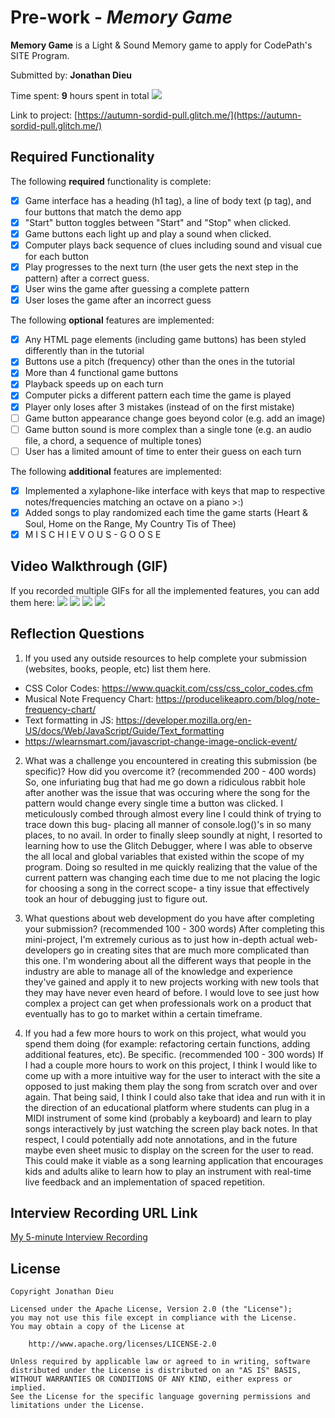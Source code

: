 # Pre-work - _Memory Game_

**Memory Game** is a Light & Sound Memory game to apply for CodePath's SITE Program.

Submitted by: **Jonathan Dieu**

Time spent: **9** hours spent in total
![](https://cdn.glitch.global/634e7dec-89bb-48f7-9fb2-ae86f0d357d6/hours.png?v=1650685684802)

Link to project: [https://autumn-sordid-pull.glitch.me/](https://autumn-sordid-pull.glitch.me/)

## Required Functionality

The following **required** functionality is complete:

- [x] Game interface has a heading (h1 tag), a line of body text (p tag), and four buttons that match the demo app
- [x] "Start" button toggles between "Start" and "Stop" when clicked.
- [x] Game buttons each light up and play a sound when clicked.
- [x] Computer plays back sequence of clues including sound and visual cue for each button
- [x] Play progresses to the next turn (the user gets the next step in the pattern) after a correct guess.
- [x] User wins the game after guessing a complete pattern
- [x] User loses the game after an incorrect guess

The following **optional** features are implemented:

- [x] Any HTML page elements (including game buttons) has been styled differently than in the tutorial
- [x] Buttons use a pitch (frequency) other than the ones in the tutorial
- [x] More than 4 functional game buttons
- [x] Playback speeds up on each turn
- [x] Computer picks a different pattern each time the game is played
- [x] Player only loses after 3 mistakes (instead of on the first mistake)
- [ ] Game button appearance change goes beyond color (e.g. add an image)
- [ ] Game button sound is more complex than a single tone (e.g. an audio file, a chord, a sequence of multiple tones)
- [ ] User has a limited amount of time to enter their guess on each turn

The following **additional** features are implemented:

- [x] Implemented a xylaphone-like interface with keys that map to respective notes/frequencies matching an octave on a piano >:)
- [x] Added songs to play randomized each time the game starts (Heart & Soul, Home on the Range, My Country Tis of Thee)
- [x] M I S C H I E V O U S - G O O S E

## Video Walkthrough (GIF)

If you recorded multiple GIFs for all the implemented features, you can add them here:
![](https://cdn.glitch.global/634e7dec-89bb-48f7-9fb2-ae86f0d357d6/demo.gif?v=1650686135440)
![](gif2-link-here)
![](gif3-link-here)
![](gif4-link-here)

## Reflection Questions

1. If you used any outside resources to help complete your submission (websites, books, people, etc) list them here.

- CSS Color Codes: https://www.quackit.com/css/css_color_codes.cfm
- Musical Note Frequency Chart: https://producelikeapro.com/blog/note-frequency-chart/
- Text formatting in JS: https://developer.mozilla.org/en-US/docs/Web/JavaScript/Guide/Text_formatting
- https://wlearnsmart.com/javascript-change-image-onclick-event/

2. What was a challenge you encountered in creating this submission (be specific)? How did you overcome it? (recommended 200 - 400 words)
   So, one infuriating bug that had me go down a ridiculous rabbit hole after another was the issue that was occuring where the song for the pattern would change every single time a button was clicked. I meticulously combed through almost every line I could think of trying to trace down this bug- placing all manner of console.log()'s in so many places, to no avail. In order to finally sleep soundly at night, I resorted to learning how to use the Glitch Debugger, where I was able to observe the all local and global variables that existed within the scope of my program.
   Doing so resulted in me quickly realizing that the value of the current pattern was changing each time due to me not placing the logic for choosing a song in the correct scope- a tiny issue that effectively took an hour of debugging just to figure out.

3. What questions about web development do you have after completing your submission? (recommended 100 - 300 words)
   After completing this mini-project, I'm extremely curious as to just how in-depth actual web-developers go in creating sites that are much more complicated than this one. I'm wondering about all the different ways that people in the industry are able to manage all of the knowledge and experience they've gained and apply it to new projects working with new tools that they may have never even heard of before. I would love to see just how complex a project can get when professionals work on a product that eventually has to go to market within a certain timeframe.

4. If you had a few more hours to work on this project, what would you spend them doing (for example: refactoring certain functions, adding additional features, etc). Be specific. (recommended 100 - 300 words)
   If I had a couple more hours to work on this project, I think I would like to come up with a more intuitive way for the user to interact with the site a opposed to just making them play the song from scratch over and over again. That being said, I think I could also take that idea and run with it in the direction of an educational platform where students can plug in a MIDI instrument of some kind (probably a keyboard) and learn to play songs interactively by just watching the screen play back notes. In that respect, I could potentially add note annotations, and in the future maybe even sheet music to display on the screen for the user to read.
   This could make it viable as a song learning application that encourages kids and adults alike to learn how to play an instrument with real-time live feedback and an implementation of spaced repetition.

## Interview Recording URL Link

[My 5-minute Interview Recording](https://youtu.be/bS-yZrGPrck)

## License

    Copyright Jonathan Dieu

    Licensed under the Apache License, Version 2.0 (the "License");
    you may not use this file except in compliance with the License.
    You may obtain a copy of the License at

        http://www.apache.org/licenses/LICENSE-2.0

    Unless required by applicable law or agreed to in writing, software
    distributed under the License is distributed on an "AS IS" BASIS,
    WITHOUT WARRANTIES OR CONDITIONS OF ANY KIND, either express or implied.
    See the License for the specific language governing permissions and
    limitations under the License.
